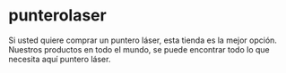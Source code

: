 # punterolaser
Si usted quiere comprar un puntero láser, esta tienda es la mejor opción. Nuestros productos en todo el mundo, se puede encontrar todo lo que necesita aquí puntero láser.
